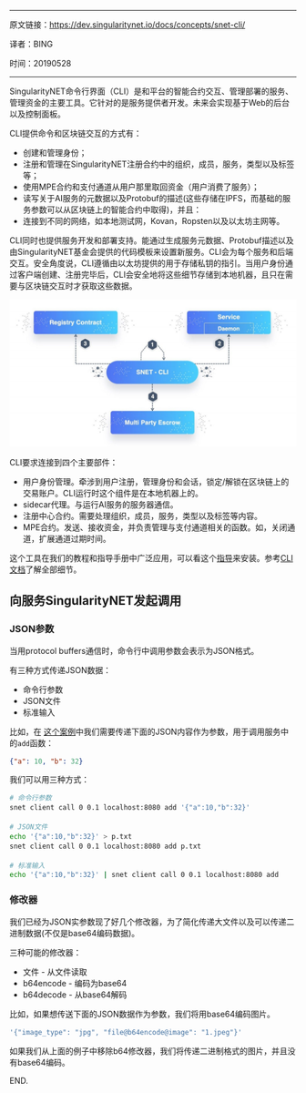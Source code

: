 ----

原文链接：https://dev.singularitynet.io/docs/concepts/snet-cli/

译者：BING

时间：20190528

----

SingularityNET命令行界面（CLI）是和平台的智能合约交互、管理部署的服务、管理资金的主要工具。它针对的是服务提供者开发。未来会实现基于Web的后台以及控制面板。

CLI提供命令和区块链交互的方式有：

- 创建和管理身份；
- 注册和管理在SingularityNET注册合约中的组织，成员，服务，类型以及标签等；
- 使用MPE合约和支付通道从用户那里取回资金（用户消费了服务）；
- 读写关于AI服务的元数据以及Protobuf的描述(这些存储在IPFS，而基础的服务参数可以从区块链上的智能合约中取得)，并且：
- 连接到不同的网络，如本地测试网，Kovan，Ropsten以及以太坊主网等。

CLI同时也提供服务开发和部署支持。能通过生成服务元数据、Protobuf描述以及由SingularityNET基金会提供的代码模板来设置新服务。CLI会为每个服务和后端交互。安全角度说，CLI遵循由以太坊提供的用于存储私钥的指引。当用户身份通过客户端创建、注册完毕后，CLI会安全地将这些细节存储到本地机器，且只在需要与区块链交互时才获取这些数据。

![img](assets/how_cli_works.jpg)

CLI要求连接到四个主要部件：

- 用户身份管理。牵涉到用户注册，管理身份和会话，锁定/解锁在区块链上的交易账户。CLI运行时这个组件是在本地机器上的。
- sidecar代理。与运行AI服务的服务器通信。
- 注册中心合约。需要处理组织，成员，服务，类型以及标签等内容。
- MPE合约。发送、接收资金，并负责管理与支付通道相关的函数。如，关闭通道，扩展通道过期时间。

这个工具在我们的教程和指导手册中广泛应用，可以看这个[指导](https://dev.singularitynet.io/docs/setup/requirements)来安装。参考[CLI文档](http://snet-cli-docs.singularitynet.io/)了解全部细节。

## 向服务SingularityNET发起调用

### JSON参数

当用protocol buffers通信时，命令行中调用参数会表示为JSON格式。

有三种方式传递JSON数据：

-  命令行参数
-  JSON文件
- 标准输入

比如，在 [这个案例](https://dev.singularitynet.io/docs/development/mpe-example#make-a-call-using-stateless-logic)中我们需要传递下面的JSON内容作为参数，用于调用服务中的`add`函数：

```json
{"a": 10, "b": 32}
```

我们可以用三种方式：

```bash
# 命令行参数
snet client call 0 0.1 localhost:8080 add '{"a":10,"b":32}'

# JSON文件
echo '{"a":10,"b":32}' > p.txt
snet client call 0 0.1 localhost:8080 add p.txt

# 标准输入
echo '{"a":10,"b":32}' | snet client call 0 0.1 localhost:8080 add
```

### 修改器

我们已经为JSON实参数现了好几个修改器，为了简化传递大文件以及可以传递二进制数据(不仅是base64编码数据)。

三种可能的修改器：

- 文件 - 从文件读取
- b64encode - 编码为base64
-  b64decode - 从base64解码

比如，如果想传送下面的JSON数据作为参数，我们将用base64编码图片。

```bash
'{"image_type": "jpg", "file@b64encode@image": "1.jpeg"}'
```

如果我们从上面的例子中移除b64修改器，我们将传递二进制格式的图片，并且没有base64编码。

END.